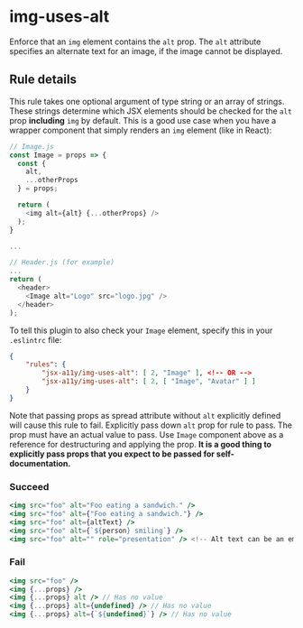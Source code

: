 # img-uses-alt

Enforce that an `img` element contains the `alt` prop. The `alt` attribute specifies an alternate text for an image, if the image cannot be displayed.

## Rule details

This rule takes one optional argument of type string or an array of strings. These strings determine which JSX elements should be checked for the `alt` prop **including** `img` by default. This is a good use case when you have a wrapper component that simply renders an `img` element (like in React):

```js
// Image.js
const Image = props => {
  const {
    alt,
    ...otherProps
  } = props;

  return (
    <img alt={alt} {...otherProps} />
  );
}

...

// Header.js (for example)
...
return (
  <header>
    <Image alt="Logo" src="logo.jpg" />
  </header>
);
```

To tell this plugin to also check your `Image` element, specify this in your `.eslintrc` file:

```json
{
    "rules": {
        "jsx-a11y/img-uses-alt": [ 2, "Image" ], <!-- OR -->
        "jsx-a11y/img-uses-alt": [ 2, [ "Image", "Avatar" ] ]
    }
}
```

Note that passing props as spread attribute without `alt` explicitly defined will cause this rule to fail. Explicitly pass down `alt` prop for rule to pass. The prop must have an actual value to pass. Use `Image` component above as a reference for destructuring and applying the prop. **It is a good thing to explicitly pass props that you expect to be passed for self-documentation.**

### Succeed
```jsx
<img src="foo" alt="Foo eating a sandwich." />
<img src="foo" alt={"Foo eating a sandwich."} />
<img src="foo" alt={altText} />
<img src="foo" alt={`${person} smiling`} />
<img src="foo" alt="" role="presentation" /> <!-- Alt text can be an empty string if `role="presentation"` -->
```

### Fail
```jsx
<img src="foo" />
<img {...props} />
<img {...props} alt /> // Has no value
<img {...props} alt={undefined} /> // Has no value
<img {...props} alt={`${undefined}`} /> // Has no value
```
